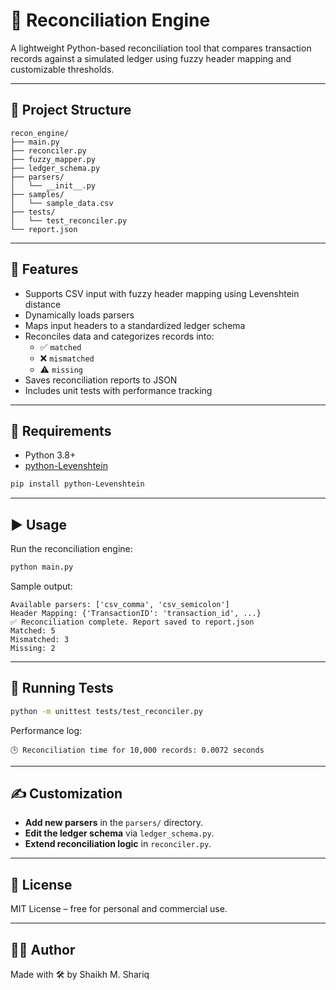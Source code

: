 # 🔄 Reconciliation Engine

A lightweight Python-based reconciliation tool that compares transaction records against a simulated ledger using fuzzy header mapping and customizable thresholds.

---

## 📁 Project Structure

```
recon_engine/
├── main.py
├── reconciler.py
├── fuzzy_mapper.py
├── ledger_schema.py
├── parsers/
│   └── __init__.py
├── samples/
│   └── sample_data.csv
├── tests/
│   └── test_reconciler.py
└── report.json
```

---

## 🚀 Features

- Supports CSV input with fuzzy header mapping using Levenshtein distance
- Dynamically loads parsers
- Maps input headers to a standardized ledger schema
- Reconciles data and categorizes records into:
  - ✅ `matched`
  - ❌ `mismatched`
  - ⚠️ `missing`
- Saves reconciliation reports to JSON
- Includes unit tests with performance tracking

---

## 🧰 Requirements

- Python 3.8+
- [python-Levenshtein](https://pypi.org/project/python-Levenshtein/)

```bash
pip install python-Levenshtein
```

---

## ▶️ Usage

Run the reconciliation engine:

```bash
python main.py
```

Sample output:

```
Available parsers: ['csv_comma', 'csv_semicolon']
Header Mapping: {'TransactionID': 'transaction_id', ...}
✅ Reconciliation complete. Report saved to report.json
Matched: 5
Mismatched: 3
Missing: 2
```

---

## 🧪 Running Tests

```bash
python -m unittest tests/test_reconciler.py
```

Performance log:

```
🕒 Reconciliation time for 10,000 records: 0.0072 seconds
```

---

## ✍️ Customization

- **Add new parsers** in the `parsers/` directory.
- **Edit the ledger schema** via `ledger_schema.py`.
- **Extend reconciliation logic** in `reconciler.py`.

---

## 📄 License

MIT License – free for personal and commercial use.

---

## 👨‍💻 Author

Made with 🛠️ by Shaikh M. Shariq
